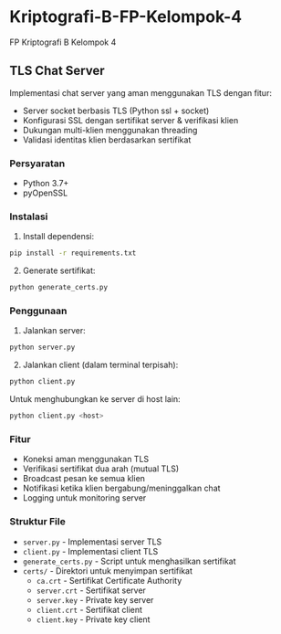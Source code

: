 # Kriptografi-B-FP-Kelompok-4

FP Kriptografi B Kelompok 4

## TLS Chat Server

Implementasi chat server yang aman menggunakan TLS dengan fitur:

- Server socket berbasis TLS (Python ssl + socket)
- Konfigurasi SSL dengan sertifikat server & verifikasi klien
- Dukungan multi-klien menggunakan threading
- Validasi identitas klien berdasarkan sertifikat

### Persyaratan

- Python 3.7+
- pyOpenSSL

### Instalasi

1. Install dependensi:

```bash
pip install -r requirements.txt
```

2. Generate sertifikat:

```bash
python generate_certs.py
```

### Penggunaan

1. Jalankan server:

```bash
python server.py
```

2. Jalankan client (dalam terminal terpisah):

```bash
python client.py
```

Untuk menghubungkan ke server di host lain:

```bash
python client.py <host>
```

### Fitur

- Koneksi aman menggunakan TLS
- Verifikasi sertifikat dua arah (mutual TLS)
- Broadcast pesan ke semua klien
- Notifikasi ketika klien bergabung/meninggalkan chat
- Logging untuk monitoring server

### Struktur File

- `server.py` - Implementasi server TLS
- `client.py` - Implementasi client TLS
- `generate_certs.py` - Script untuk menghasilkan sertifikat
- `certs/` - Direktori untuk menyimpan sertifikat
  - `ca.crt` - Sertifikat Certificate Authority
  - `server.crt` - Sertifikat server
  - `server.key` - Private key server
  - `client.crt` - Sertifikat client
  - `client.key` - Private key client
